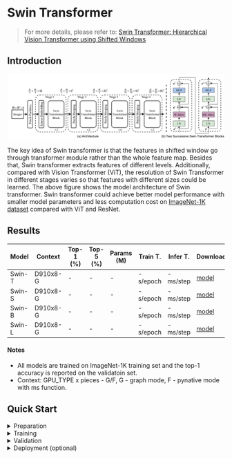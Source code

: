 # Swin Transformer
> For more details, please refer to: [Swin Transformer: Hierarchical Vision Transformer using Shifted Windows](https://arxiv.org/abs/2103.14030)

## Introduction

<div align=center>

![](swintransformer.png)
</div>
 
The key idea of Swin transformer is that the features in shifted window go through transformer module rather than the whole feature map. Besides that, Swin transformer extracts features of different levels. Additionally, compared with Vision Transformer (ViT), the resolution of Swin Transformer in different stages varies so that features with different sizes could be learned. The above figure shows the model architecture of Swin transformer. Swin transformer could achieve better model performance with smaller model parameters and less computation cost on [ImageNet-1K dataset](https://www.image-net.org/download.php) compared with ViT and ResNet.

## Results

| Model           | Context   |  Top-1 (%)  | Top-5 (%)  |  Params (M)    | Train T. | Infer T. |  Download | Config | Log |
|-----------------|-----------|-------|-------|------------|-------|--------|---|--------|--------------|
| Swin-T | D910x8-G | -     | -     | -       | -s/epoch | -ms/step | [model]() | [cfg]() | [log]() |
| Swin-S | D910x8-G | -     | -     | -       | -s/epoch | -ms/step | [model]() | [cfg]() | [log]() |
| Swin-B | D910x8-G | -     | -     | -       | -s/epoch | -ms/step | [model]() | [cfg]() | [log]() |
| Swin-L | D910x8-G | -     | -     | -       | -s/epoch | -ms/step | [model]() | [cfg]() | [log]() |


#### Notes

- All models are trained on ImageNet-1K training set and the top-1 accuracy is reported on the validatoin set.
- Context: GPU_TYPE x pieces - G/F, G - graph mode, F - pynative mode with ms function.  

## Quick Start
<details>
<summary>Preparation</summary>

#### Installation
Please refer to the [installation instruction](https://github.com/mindspore-ecosystem/mindcv#installation) in MindCV.

#### Dataset Preparation
Please download the [ImageNet-1K](https://www.image-net.org/download.php) dataset for model training and validation.
</details>

<details>
<summary>Training</summary>

- **Hyper-parameters.** The hyper-parameter configurations for producing the reported results are stored in the yaml files in `mindcv/configs/swintransformer` folder. For example, to train with one of these configurations, you can run:

  ```shell
  # train Swin-T on 8 GPUs
  mpirun -n 8 python train.py --config path/to/swintransformer/yaml/file --data_dir /path/to/imagenet
  ```

  Note that the number of GPUs/Ascends and batch size will influence the training results. To reproduce the training result at most, it is recommended to use the **same number of GPUs/Ascends** with the same batch size.

Detailed adjustable parameters and their default value can be seen in [config.py](../../config.py).
</details>

<details>
<summary>Validation</summary>

- To validate the model, you can use `validate.py`. Here is an example for Swin-T to verify the accuracy of your training.

  ```shell
  python validate.py --config path/to/swintransformer/yaml/file --data_dir /path/to/imagenet --ckpt_path /path/to/swintransformer/file.ckpt
  ```
</details>

<details>
<summary>Deployment (optional)</summary>

Please refer to the deployment tutorial in MindCV.
</details>



